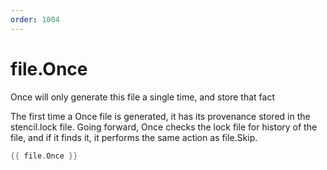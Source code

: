 ```yaml
---
order: 1004
---
```


<!-- Generated by tools/docgen. DO NOT EDIT. -->

# file.Once

Once will only generate this file a single time, and store that fact

The first time a Once file is generated, it has its provenance stored in
the stencil.lock file. Going forward, Once checks the lock file for
history of the file, and if it finds it, it performs the same action as
file.Skip.

```go
{{ file.Once }}
```
